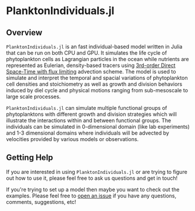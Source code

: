 # PlanktonIndividuals.jl

## Overview

`PlanktonIndividuals.jl` is an fast individual-based model written in Julia that can be run on both CPU and GPU. It simulates the life cycle of phytoplankton cells as Lagrangian particles in the ocean while nutrients are represented as Eulerian, density-based tracers using [3rd-order Direct Space-Time with flux limiting](https://mitgcm.readthedocs.io/en/latest/algorithm/adv-schemes.html#third-order-direct-space-time-with-flux-limiting) advection scheme. The model is used to simulate and interpret the temporal and spacial variations of phytoplankton cell densities and stoichiometry as well as growth and division behaviors induced by diel cycle and physical motions ranging from sub-mesoscale to large scale processes.

`PlanktonIndividuals.jl` can simulate multiple functional groups of phytoplanktons with different growth and division strategies which will illustrate the interactions within and between functional groups. The individuals can be simulated in 0-dimensional domain (like lab experiments) and 1-3 dimensional domains where individuals will be advected by velocities provided by various models or observations.

## Getting Help

If you are interested in using `PlanktonIndividuals.jl` or are trying to figure out how to use it, please feel free to ask us questions and get in touch!  

If you're trying to set up a model then maybe you want to check out the examples. Please feel free to [open an issue](https://github.com/JuliaOcean/PlanktonIndividuals.jl/issues)
if you have any questions, comments, suggestions, etc!
